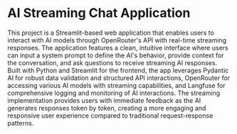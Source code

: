 # AI Streaming Chat Application

This project is a Streamlit-based web application that enables users to interact with AI models through OpenRouter's API with real-time streaming responses. The application features a clean, intuitive interface where users can input a system prompt to define the AI's behavior, provide context for the conversation, and ask questions to receive streaming AI responses. Built with Python and Streamlit for the frontend, the app leverages Pydantic AI for robust data validation and structured API interactions, OpenRouter for accessing various AI models with streaming capabilities, and Langfuse for comprehensive logging and monitoring of AI interactions. The streaming implementation provides users with immediate feedback as the AI generates responses token by token, creating a more engaging and responsive user experience compared to traditional request-response patterns.
